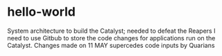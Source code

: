 # hello-world
System architecture to build the Catalyst; needed to defeat the Reapers
I need to use Gitbub to store the code changes for applications run on the Catalyst.
Changes made on 11 MAY supercedes code inputs by Quarians
